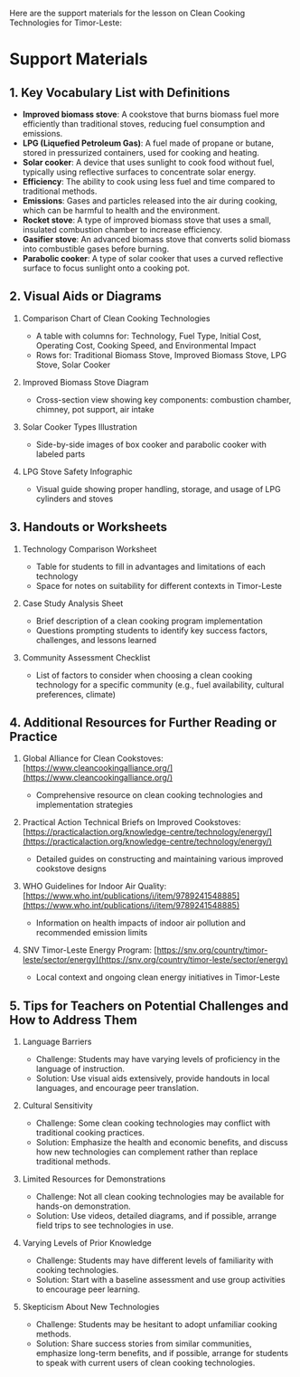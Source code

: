 Here are the support materials for the lesson on Clean Cooking Technologies for Timor-Leste:

# Support Materials

## 1. Key Vocabulary List with Definitions

- **Improved biomass stove**: A cookstove that burns biomass fuel more efficiently than traditional stoves, reducing fuel consumption and emissions.
- **LPG (Liquefied Petroleum Gas)**: A fuel made of propane or butane, stored in pressurized containers, used for cooking and heating.
- **Solar cooker**: A device that uses sunlight to cook food without fuel, typically using reflective surfaces to concentrate solar energy.
- **Efficiency**: The ability to cook using less fuel and time compared to traditional methods.
- **Emissions**: Gases and particles released into the air during cooking, which can be harmful to health and the environment.
- **Rocket stove**: A type of improved biomass stove that uses a small, insulated combustion chamber to increase efficiency.
- **Gasifier stove**: An advanced biomass stove that converts solid biomass into combustible gases before burning.
- **Parabolic cooker**: A type of solar cooker that uses a curved reflective surface to focus sunlight onto a cooking pot.

## 2. Visual Aids or Diagrams

1. Comparison Chart of Clean Cooking Technologies
   - A table with columns for: Technology, Fuel Type, Initial Cost, Operating Cost, Cooking Speed, and Environmental Impact
   - Rows for: Traditional Biomass Stove, Improved Biomass Stove, LPG Stove, Solar Cooker

2. Improved Biomass Stove Diagram
   - Cross-section view showing key components: combustion chamber, chimney, pot support, air intake

3. Solar Cooker Types Illustration
   - Side-by-side images of box cooker and parabolic cooker with labeled parts

4. LPG Stove Safety Infographic
   - Visual guide showing proper handling, storage, and usage of LPG cylinders and stoves

## 3. Handouts or Worksheets

1. Technology Comparison Worksheet
   - Table for students to fill in advantages and limitations of each technology
   - Space for notes on suitability for different contexts in Timor-Leste

2. Case Study Analysis Sheet
   - Brief description of a clean cooking program implementation
   - Questions prompting students to identify key success factors, challenges, and lessons learned

3. Community Assessment Checklist
   - List of factors to consider when choosing a clean cooking technology for a specific community (e.g., fuel availability, cultural preferences, climate)

## 4. Additional Resources for Further Reading or Practice

1. Global Alliance for Clean Cookstoves: [https://www.cleancookingalliance.org/](https://www.cleancookingalliance.org/)
   - Comprehensive resource on clean cooking technologies and implementation strategies

2. Practical Action Technical Briefs on Improved Cookstoves: [https://practicalaction.org/knowledge-centre/technology/energy/](https://practicalaction.org/knowledge-centre/technology/energy/)
   - Detailed guides on constructing and maintaining various improved cookstove designs

3. WHO Guidelines for Indoor Air Quality: [https://www.who.int/publications/i/item/9789241548885](https://www.who.int/publications/i/item/9789241548885)
   - Information on health impacts of indoor air pollution and recommended emission limits

4. SNV Timor-Leste Energy Program: [https://snv.org/country/timor-leste/sector/energy](https://snv.org/country/timor-leste/sector/energy)
   - Local context and ongoing clean energy initiatives in Timor-Leste

## 5. Tips for Teachers on Potential Challenges and How to Address Them

1. Language Barriers
   - Challenge: Students may have varying levels of proficiency in the language of instruction.
   - Solution: Use visual aids extensively, provide handouts in local languages, and encourage peer translation.

2. Cultural Sensitivity
   - Challenge: Some clean cooking technologies may conflict with traditional cooking practices.
   - Solution: Emphasize the health and economic benefits, and discuss how new technologies can complement rather than replace traditional methods.

3. Limited Resources for Demonstrations
   - Challenge: Not all clean cooking technologies may be available for hands-on demonstration.
   - Solution: Use videos, detailed diagrams, and if possible, arrange field trips to see technologies in use.

4. Varying Levels of Prior Knowledge
   - Challenge: Students may have different levels of familiarity with cooking technologies.
   - Solution: Start with a baseline assessment and use group activities to encourage peer learning.

5. Skepticism About New Technologies
   - Challenge: Students may be hesitant to adopt unfamiliar cooking methods.
   - Solution: Share success stories from similar communities, emphasize long-term benefits, and if possible, arrange for students to speak with current users of clean cooking technologies.